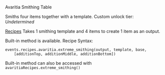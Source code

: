 Avaritia Smithing Table

Smiths four items together with a template.
Custom unlock tier: *Undetermined*

<ins>Recipes</ins>
Takes 1 smithing template and 4 items to create 1 item as an output.

Built-in method is available.
Recipe Syntax:
```
events.recipes.avaritia.extreme_smithing(output, template, base, 
	[additionTop, additionMiddle, additionBottom])
```

Built-in method can also be accessed with `avaritiaRecipes.extreme_smithing()`